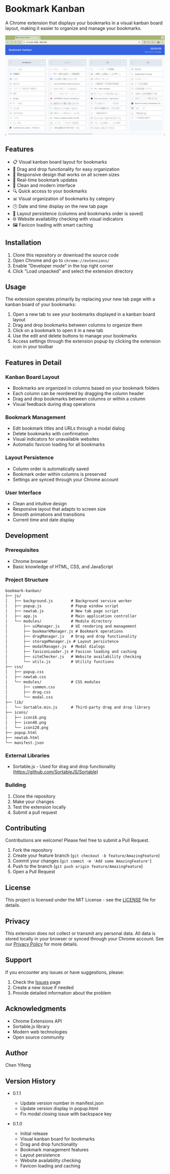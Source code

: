 # Bookmark Kanban

A Chrome extension that displays your bookmarks in a visual kanban board layout, making it easier to organize and manage your bookmarks.

![Bookmark Kanban Screenshot](screenshots/screenshot_bookmark_kanban.png)

## Features

- 📋 Visual kanban board layout for bookmarks
- 🎯 Drag and drop functionality for easy organization
- 📱 Responsive design that works on all screen sizes
- 🔄 Real-time bookmark updates
- 🎨 Clean and modern interface
- 🔍 Quick access to your bookmarks
- 📊 Visual organization of bookmarks by category
- 🕒 Date and time display on the new tab page
- 💾 Layout persistence (columns and bookmarks order is saved)
- 🌐 Website availability checking with visual indicators
- 🖼️ Favicon loading with smart caching

## Installation

1. Clone this repository or download the source code
2. Open Chrome and go to `chrome://extensions/`
3. Enable "Developer mode" in the top right corner
4. Click "Load unpacked" and select the extension directory

## Usage

The extension operates primarily by replacing your new tab page with a kanban board of your bookmarks:

1. Open a new tab to see your bookmarks displayed in a kanban board layout
2. Drag and drop bookmarks between columns to organize them
3. Click on a bookmark to open it in a new tab
4. Use the edit and delete buttons to manage your bookmarks
5. Access settings through the extension popup by clicking the extension icon in your toolbar

## Features in Detail

### Kanban Board Layout
- Bookmarks are organized in columns based on your bookmark folders
- Each column can be reordered by dragging the column header
- Drag and drop bookmarks between columns or within a column
- Visual feedback during drag operations

### Bookmark Management
- Edit bookmark titles and URLs through a modal dialog
- Delete bookmarks with confirmation
- Visual indicators for unavailable websites
- Automatic favicon loading for all bookmarks

### Layout Persistence
- Column order is automatically saved
- Bookmark order within columns is preserved
- Settings are synced through your Chrome account

### User Interface
- Clean and intuitive design
- Responsive layout that adapts to screen size
- Smooth animations and transitions
- Current time and date display

## Development

### Prerequisites
- Chrome browser
- Basic knowledge of HTML, CSS, and JavaScript

### Project Structure
```
bookmark-kanban/
├── js/
│   ├── background.js        # Background service worker
│   ├── popup.js             # Popup window script
│   ├── newtab.js            # New tab page script
│   ├── app.js               # Main application controller
│   └── modules/             # Module directory
│       ├── uiManager.js     # UI rendering and management
│       ├── bookmarkManager.js # Bookmark operations
│       ├── dragManager.js   # Drag and drop functionality
│       ├── storageManager.js # Layout persistence
│       ├── modalManager.js  # Modal dialogs
│       ├── faviconLoader.js # Favicon loading and caching
│       ├── siteChecker.js   # Website availability checking
│       └── utils.js         # Utility functions
├── css/
│   ├── popup.css
│   ├── newtab.css
│   └── modules/             # CSS modules
│       ├── common.css
│       ├── drag.css
│       └── modal.css
├── lib/
│   └── Sortable.min.js      # Third-party drag and drop library
├── icons/
│   ├── icon16.png
│   ├── icon48.png
│   └── icon128.png
├── popup.html
├── newtab.html
└── manifest.json
```

### External Libraries
- Sortable.js - Used for drag and drop functionality (https://github.com/SortableJS/Sortable)

### Building
1. Clone the repository
2. Make your changes
3. Test the extension locally
4. Submit a pull request

## Contributing

Contributions are welcome! Please feel free to submit a Pull Request.

1. Fork the repository
2. Create your feature branch (`git checkout -b feature/AmazingFeature`)
3. Commit your changes (`git commit -m 'Add some AmazingFeature'`)
4. Push to the branch (`git push origin feature/AmazingFeature`)
5. Open a Pull Request

## License

This project is licensed under the MIT License - see the [LICENSE](LICENSE) file for details.

## Privacy

This extension does not collect or transmit any personal data. All data is stored locally in your browser or synced through your Chrome account. See our [Privacy Policy](privacy-policy.html) for more details.

## Support

If you encounter any issues or have suggestions, please:
1. Check the [Issues](https://github.com/chenyifeng/bookmark-kanban-extension/issues) page
2. Create a new issue if needed
3. Provide detailed information about the problem

## Acknowledgments

- Chrome Extensions API
- Sortable.js library
- Modern web technologies
- Open source community

## Author

Chen Yifeng

## Version History


- 0.1.1

  - Update version number in manifest.json
  - Update version display in popup.html
  - Fix modal closing issue with backspace key


- 0.1.0
  - Initial release
  - Visual kanban board for bookmarks
  - Drag and drop functionality
  - Bookmark management features
  - Layout persistence
  - Website availability checking
  - Favicon loading and caching